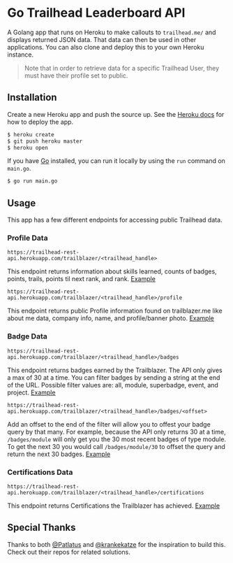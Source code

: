 # Go Trailhead Leaderboard API

A Golang app that runs on Heroku to make callouts to `trailhead.me/` and displays returned JSON data. That data can then be used in other applications. You can also clone and deploy this to your own Heroku instance.

> Note that in order to retrieve data for a specific Trailhead User, they must have their profile set to public.

## Installation

Create a new Heroku app and push the source up. See the [Heroku docs](https://devcenter.heroku.com/articles/getting-started-with-go#deploy-the-app) for how to deploy the app.

``` bash
$ heroku create
$ git push heroku master
$ heroku open
```

If you have [Go](https://golang.org/doc/install) installed, you can run it locally by using the `run` command on `main.go`.

``` bash
$ go run main.go
```

## Usage

This app has a few different endpoints for accessing public Trailhead data.

### Profile Data

``` text
https://trailhead-rest-api.herokuapp.com/trailblazer/<trailhead_handle>
```

This endpoint returns information about skills learned, counts of badges, points, trails, points til next rank, and rank. [Example](https://trailhead-rest-api.herokuapp.com/trailblazer/michalbogusz)

``` text
https://trailhead-rest-api.herokuapp.com/trailblazer/<trailhead_handle>/profile
```

This endpoint returns public Profile information found on trailblazer.me like about me data, company info, name, and profile/banner photo. [Example](https://trailhead-rest-api.herokuapp.com/trailblazer/michalbogusz/profile)

### Badge Data

``` text
https://trailhead-rest-api.herokuapp.com/trailblazer/<trailhead_handle>/badges
```

This endpoint returns badges earned by the Trailblazer. The API only gives a max of 30 at a time. You can filter badges by sending a string at the end of the URL. Possible filter values are: all, module, superbadge, event, and project. [Example](https://trailhead-rest-api.herokuapp.com/trailblazer/michalbogusz/badges/superbadge)

``` text
https://trailhead-rest-api.herokuapp.com/trailblazer/<trailhead_handle>/badges/<offset>
```

Add an offset to the end of the filter will allow you to offest your badge query by that many. For example, because the API only returns 30 at a time, `/badges/module` will only get you the 30 most recent badges of type module. To get the next 30 you would call `/badges/module/30` to offset the query and return the next 30 badges. [Example](https://trailhead-rest-api.herokuapp.com/trailblazer/michalbogusz/badges/module/30)

### Certifications Data

``` text
https://trailhead-rest-api.herokuapp.com/trailblazer/<trailhead_handle>/certifications
```

This endpoint returns Certifications the Trailblazer has achieved. [Example](https://trailhead-rest-api.herokuapp.com/trailblazer/michalbogusz/certifications)

## Special Thanks

Thanks to both [@Patlatus](https://github.com/Patlatus/Salesforce-Trailhead-Api-Hack) and [@krankekatze](https://github.com/krankekatze/trailhead-batch) for the inspiration to build this. Check out their repos for related solutions.
